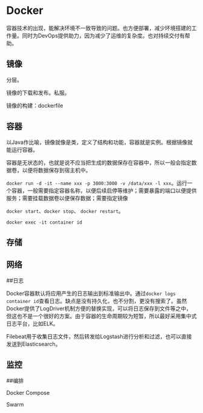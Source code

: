 # Docker

容器技术的出现，能解决环境不一致导致的问题。也方便部署，减少环境搭建的工作量。同时为DevOps提供助力，因为减少了运维的复杂度。也对持续交付有帮助。

## 镜像

分层。

镜像的下载和发布。私服。

镜像的构建：dockerfile

## 容器

以Java作比喻，镜像就像是类，定义了结构和功能，容器就是实例。根据镜像就能运行容器。

容器是无状态的，也就是说不应当把生成的数据保存在容器中，所以一般会指定数据卷，以便将数据保存到宿主机中。

`docker run -d -it --name xxx -p 3000:3000 -v /data/xxx -l xxx`。运行一个容器，一般需要指定容器名称，以便后续启停等维护；需要暴露的端口以便提供服务；需要挂载数据卷以便保存数据；需要指定镜像

`docker start`、`docker stop`、	`docker restart`。

`docker exec -it container id`

## 存储

## 网络

##日志

Docker容器默认将应用产生的日志输出到标准输出中。通过`docker logs container id`查看日志。缺点是没有持久化，也不分割，更没有搜索了。虽然Docker提供了LogDriver机制方便的替换实现，可以将日志保存到文件等之中，但这也不是一个很好的方案。由于容器的生命周期较为短暂，所以最好采用集中式日志平台，比如ELK。

Filebeat用于收集日志文件，然后转发给Logstash进行分析和过滤，也可以直接发送到Elasticsearch。

## 监控



##编排

Docker Compose

Swarm